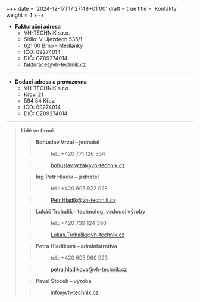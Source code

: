 +++
date = '2024-12-17T17:27:48+01:00'
draft = true
title = 'Kontakty'
weight =  4
+++

- **Fakturační adresa**
  - VH-TECHNIK s.r.o.
  - Sídlo: V Újezdech 535/1
  - 621 00 Brno - Medlánky
  - IČO: 09274014
  - DIČ: CZ09274014
  - fakturace@vh-technik.cz

---

- **Dodací adresa a provozovna**
  - VH-TECHNIK s.r.o.
  - Křoví 21
  - 594 54 Křoví
  - IČO: 09274014
  - DIČ: CZ09274014

---

> **Lidé ve firmě**
>
> > **Bohuslav Vrzal – jednatel**
> >
> > > tel.: +420 771 126 334
>
> > > bohuslav.vrzal@vh-technik.cz
>
> > **Ing.Petr Hladík – jednatel**
> >
> > > tel.: +420 605 822 028
>
> > > Petr.Hladik@vh-technik.cz
>
> > **Lukáš Trchalík - technolog, vedoucí výroby**
> >
> > > tel.: +420 739 124 390
>
> > > Lukas.Trchalik@vh-technik.cz
>
> > **Petra Hladíková – administrativa**
> >
> > > tel.: +420 605 960 923
>
> > > petra.hladikova@vh-technik.cz
>
> > **Pavel Štoček – výroba**
>
> > > info@vh-technik.cz
